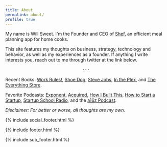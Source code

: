 ```yaml
---
title: About
permalink: about/
profile: true
---
```


My name is Will Sweet. I'm the Founder and CEO of [Shef][Shef], an efficient meal planning app for home cooks.

This site features my thoughts on business, strategy, technology and behavior, as well as my experiences as a founder. If anything I write interests you, reach out to me through twitter at the link below.<center><b>⋅ ⋅ ⋅</b></center>

Recent Books: [Work Rules!][Work Rules!], [Shoe Dog][Shoe Dog], [Steve Jobs][Steve Jobs], [In the Plex][In the Plex], and [The Everything Store][The Everything Store].

Favorite Podcasts: [Exponent][Exponent], [Acquired][Acquired], [How I Built This][How I Built This], [How to Start a Startup][How to Start a Startup], [Startup School Radio][Startup School Radio], and the [a16z Podcast][a16z Podcast].

*Disclaimer: For better or worse, all thoughts are my own.*

{% include social_footer.html %}

[Shef]: http://www.shef.io "Shef"
[Work Rules!]: https://www.amazon.com/Work-Rules-Insights-Inside-Transform/dp/1455554790/ref=tmm_hrd_swatch_0?_encoding=UTF8&qid=&sr= "Work Rules!"
[Shoe Dog]: https://www.amazon.com/Shoe-Dog-Memoir-Creator-Nike/dp/1501135910/ref=sr_1_1?s=books&ie=UTF8&qid=1501623131&sr=1-1&keywords=shoe+dog "Shoe Dog"
[Steve Jobs]: https://www.amazon.com/Steve-Jobs-Walter-Isaacson/dp/1501127624/ref=sr_1_1?s=books&ie=UTF8&qid=1501623151&sr=1-1&keywords=Steve+Jobs "Steve Jobs"
[In the Plex]: https://www.amazon.com/Plex-Google-Thinks-Works-Shapes/dp/1416596585/ref=sr_1_1?s=books&ie=UTF8&qid=1501623174&sr=1-1&keywords=in+the+plex "In the Plex"
[The Everything Store]: https://www.amazon.com/Everything-Store-Jeff-Bezos-Amazon/dp/0316219282/ref=tmm_pap_swatch_0?_encoding=UTF8&qid=&sr= "The Everything Store"
[Exponent]: http://exponent.fm/ "Exponent"
[Acquired]: http://www.acquired.fm/ "Acquired"
[How I Built This]: http://www.npr.org/podcasts/510313/how-i-built-this "How I Built This"
[How to Start a Startup]: http://startupclass.samaltman.com/ "How to Start a Startup"
[Startup School Radio]: https://soundcloud.com/akharris "Startup School Radio"
[a16z Podcast]: https://a16z.com/podcasts/ "a16z Podcast"

{% include footer.html %}

{% include sub_footer.html %}
